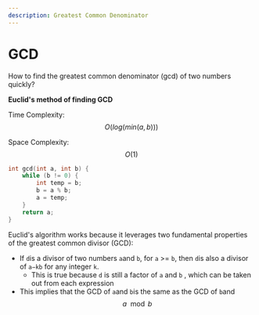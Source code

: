 ```yaml
---
description: Greatest Common Denominator
---
```


# GCD

How to find the greatest common denominator (gcd) of two numbers quickly?



**Euclid's method of finding GCD**

Time Complexity: $$O(log(min(a, b)))$$

Space Complexity: $$O(1)$$

```cpp
int gcd(int a, int b) {
    while (b != 0) {
        int temp = b;
        b = a % b;
        a = temp;
    }
    return a;
}
```

Euclid's algorithm works because it leverages two fundamental properties of the greatest common divisor (GCD):

* If `d`is a divisor of two numbers `a`and `b`,  for `a` >= `b`, then `d`is also a divisor of `a−kb` for any integer `k`.
  * This is true because `d` is still a factor of `a` and `b` , which can be taken out from each expression
* This implies that the GCD of `a`and `b`is the same as the GCD of `b`and $$a\mod b$$
